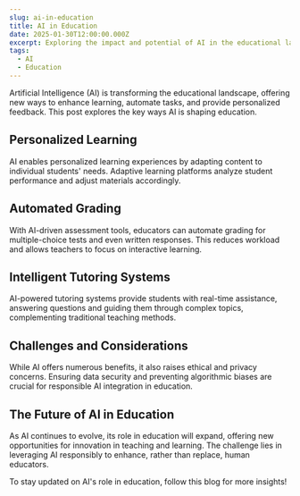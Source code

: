 ```yaml
---
slug: ai-in-education
title: AI in Education
date: 2025-01-30T12:00:00.000Z
excerpt: Exploring the impact and potential of AI in the educational landscape.
tags:
  - AI
  - Education
---
```


Artificial Intelligence (AI) is transforming the educational landscape, offering new ways to enhance learning, automate tasks, and provide personalized feedback. This post explores the key ways AI is shaping education.

## Personalized Learning

AI enables personalized learning experiences by adapting content to individual students' needs. Adaptive learning platforms analyze student performance and adjust materials accordingly.

## Automated Grading

With AI-driven assessment tools, educators can automate grading for multiple-choice tests and even written responses. This reduces workload and allows teachers to focus on interactive learning.

## Intelligent Tutoring Systems

AI-powered tutoring systems provide students with real-time assistance, answering questions and guiding them through complex topics, complementing traditional teaching methods.

## Challenges and Considerations

While AI offers numerous benefits, it also raises ethical and privacy concerns. Ensuring data security and preventing algorithmic biases are crucial for responsible AI integration in education.

## The Future of AI in Education

As AI continues to evolve, its role in education will expand, offering new opportunities for innovation in teaching and learning. The challenge lies in leveraging AI responsibly to enhance, rather than replace, human educators.

To stay updated on AI's role in education, follow this blog for more insights!
